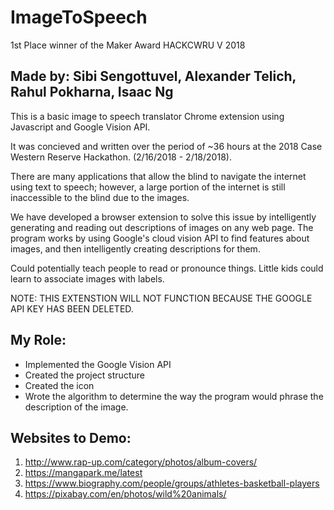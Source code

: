 # ImageToSpeech 
1st Place winner of the Maker Award HACKCWRU V 2018
## Made by: Sibi Sengottuvel, Alexander Telich, Rahul Pokharna, Isaac Ng

This is a basic image to speech translator Chrome extension using Javascript and Google Vision API.

It was concieved and written over the period of ~36 hours at the 2018 Case Western Reserve Hackathon. (2/16/2018 - 2/18/2018).

There are many applications that allow the blind to navigate the internet using text to speech; however, a large portion of the internet is still inaccessible to the blind due to the images.

We have developed a browser extension to solve this issue by intelligently generating and reading out descriptions of images on any web page. The program works by using Google's cloud vision API to find features about images, and then intelligently creating descriptions for them.

Could potentially teach people to read or pronounce things. Little kids could learn to associate images with labels.

NOTE: THIS EXTENSTION WILL NOT FUNCTION BECAUSE THE GOOGLE API KEY HAS BEEN DELETED.

## My Role:
- Implemented the Google Vision API
- Created the project structure
- Created the icon
- Wrote the algorithm to determine the way the program would phrase the description of the image.

## Websites to Demo:
1. http://www.rap-up.com/category/photos/album-covers/ 
2. https://mangapark.me/latest
3. https://www.biography.com/people/groups/athletes-basketball-players
4. https://pixabay.com/en/photos/wild%20animals/
